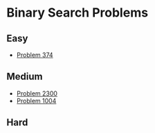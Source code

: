 # Binary Search Problems

## Easy
- [Problem 374](../problems/374_guess_number_higher_or_lower/README.md)

## Medium
- [Problem 2300](../problems/2300_successful_pairs_of_spells_and_potions/README.md)
- [Problem 1004](../problems/1004_max_consecutive_ones_iii/README.md)

## Hard

